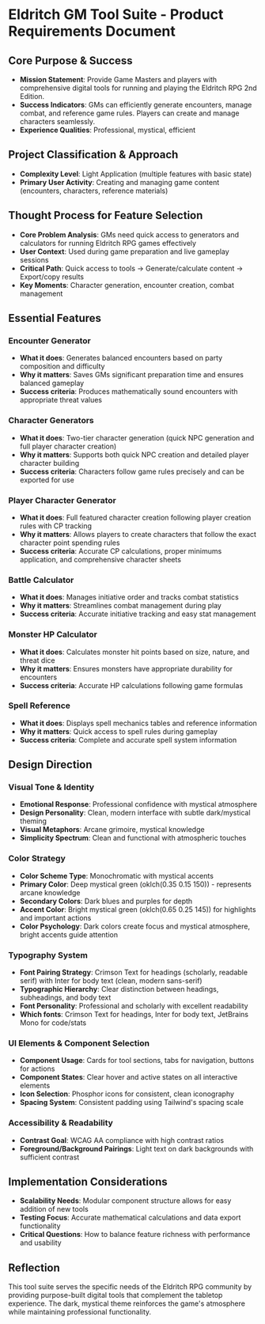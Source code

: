 # Eldritch GM Tool Suite - Product Requirements Document

## Core Purpose & Success
- **Mission Statement**: Provide Game Masters and players with comprehensive digital tools for running and playing the Eldritch RPG 2nd Edition.
- **Success Indicators**: GMs can efficiently generate encounters, manage combat, and reference game rules. Players can create and manage characters seamlessly.
- **Experience Qualities**: Professional, mystical, efficient

## Project Classification & Approach
- **Complexity Level**: Light Application (multiple features with basic state)
- **Primary User Activity**: Creating and managing game content (encounters, characters, reference materials)

## Thought Process for Feature Selection
- **Core Problem Analysis**: GMs need quick access to generators and calculators for running Eldritch RPG games effectively
- **User Context**: Used during game preparation and live gameplay sessions
- **Critical Path**: Quick access to tools → Generate/calculate content → Export/copy results
- **Key Moments**: Character generation, encounter creation, combat management

## Essential Features

### Encounter Generator
- **What it does**: Generates balanced encounters based on party composition and difficulty
- **Why it matters**: Saves GMs significant preparation time and ensures balanced gameplay
- **Success criteria**: Produces mathematically sound encounters with appropriate threat values

### Character Generators
- **What it does**: Two-tier character generation (quick NPC generation and full player character creation)
- **Why it matters**: Supports both quick NPC creation and detailed player character building
- **Success criteria**: Characters follow game rules precisely and can be exported for use

### Player Character Generator
- **What it does**: Full featured character creation following player creation rules with CP tracking
- **Why it matters**: Allows players to create characters that follow the exact character point spending rules
- **Success criteria**: Accurate CP calculations, proper minimums application, and comprehensive character sheets

### Battle Calculator
- **What it does**: Manages initiative order and tracks combat statistics
- **Why it matters**: Streamlines combat management during play
- **Success criteria**: Accurate initiative tracking and easy stat management

### Monster HP Calculator
- **What it does**: Calculates monster hit points based on size, nature, and threat dice
- **Why it matters**: Ensures monsters have appropriate durability for encounters
- **Success criteria**: Accurate HP calculations following game formulas

### Spell Reference
- **What it does**: Displays spell mechanics tables and reference information
- **Why it matters**: Quick access to spell rules during gameplay
- **Success criteria**: Complete and accurate spell system information

## Design Direction

### Visual Tone & Identity
- **Emotional Response**: Professional confidence with mystical atmosphere
- **Design Personality**: Clean, modern interface with subtle dark/mystical theming
- **Visual Metaphors**: Arcane grimoire, mystical knowledge
- **Simplicity Spectrum**: Clean and functional with atmospheric touches

### Color Strategy
- **Color Scheme Type**: Monochromatic with mystical accents
- **Primary Color**: Deep mystical green (oklch(0.35 0.15 150)) - represents arcane knowledge
- **Secondary Colors**: Dark blues and purples for depth
- **Accent Color**: Bright mystical green (oklch(0.65 0.25 145)) for highlights and important actions
- **Color Psychology**: Dark colors create focus and mystical atmosphere, bright accents guide attention

### Typography System
- **Font Pairing Strategy**: Crimson Text for headings (scholarly, readable serif) with Inter for body text (clean, modern sans-serif)
- **Typographic Hierarchy**: Clear distinction between headings, subheadings, and body text
- **Font Personality**: Professional and scholarly with excellent readability
- **Which fonts**: Crimson Text for headings, Inter for body text, JetBrains Mono for code/stats

### UI Elements & Component Selection
- **Component Usage**: Cards for tool sections, tabs for navigation, buttons for actions
- **Component States**: Clear hover and active states on all interactive elements
- **Icon Selection**: Phosphor icons for consistent, clean iconography
- **Spacing System**: Consistent padding using Tailwind's spacing scale

### Accessibility & Readability
- **Contrast Goal**: WCAG AA compliance with high contrast ratios
- **Foreground/Background Pairings**: Light text on dark backgrounds with sufficient contrast

## Implementation Considerations
- **Scalability Needs**: Modular component structure allows for easy addition of new tools
- **Testing Focus**: Accurate mathematical calculations and data export functionality
- **Critical Questions**: How to balance feature richness with performance and usability

## Reflection
This tool suite serves the specific needs of the Eldritch RPG community by providing purpose-built digital tools that complement the tabletop experience. The dark, mystical theme reinforces the game's atmosphere while maintaining professional functionality.